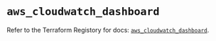 # `aws_cloudwatch_dashboard`

Refer to the Terraform Registory for docs: [`aws_cloudwatch_dashboard`](https://registry.terraform.io/providers/hashicorp/aws/5.20.0/docs/resources/cloudwatch_dashboard).
